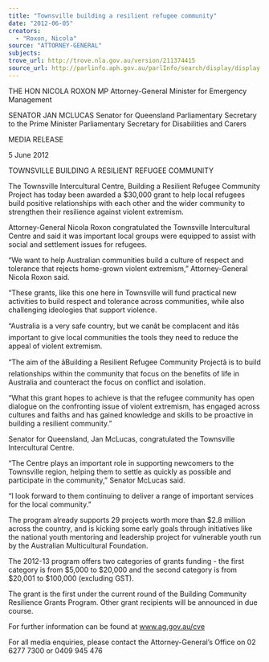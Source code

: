 ```yaml
---
title: "Townsville building a resilient refugee community"
date: "2012-06-05"
creators:
  - "Roxon, Nicola"
source: "ATTORNEY-GENERAL"
subjects:
trove_url: http://trove.nla.gov.au/version/211374415
source_url: http://parlinfo.aph.gov.au/parlInfo/search/display/display.w3p;query=Id%3A%22media/pressrel/1693229%22
---
```


 

 THE HON NICOLA ROXON MP  Attorney-General  Minister for Emergency Management   

 SENATOR JAN MCLUCAS  Senator for Queensland  Parliamentary Secretary to the Prime Minister  Parliamentary Secretary for Disabilities and Carers   

 

 MEDIA RELEASE 

 5 June 2012   

 TOWNSVILLE BUILDING A RESILIENT REFUGEE COMMUNITY   

 The Townsville Intercultural Centre, Building a Resilient Refugee Community Project  has today been awarded a $30,000 grant to help local refugees build positive  relationships with each other and the wider community to strengthen their resilience  against violent extremism.    

 Attorney-General Nicola Roxon congratulated the Townsville Intercultural Centre and  said it was important local groups were equipped to assist with social and settlement  issues for refugees.   

 “We want to help Australian communities build a culture of respect and tolerance that  rejects home-grown violent extremism,” Attorney-General Nicola Roxon said.   

 “These grants, like this one here in Townsville will fund practical new activities to  build respect and tolerance across communities, while also challenging ideologies  that support violence.   

 “Australia is a very safe country, but we canât be complacent and itâs important to  give local communities the tools they need to reduce the appeal of violent  extremism.   

 “The aim of the âBuilding a Resilient Refugee Community Projectâ is to build  relationships within the community that focus on the benefits of life in Australia and  counteract the focus on conflict and isolation.     

 “What this grant hopes to achieve is that the refugee community has open dialogue  on the confronting issue of violent extremism, has engaged across cultures and  faiths and has gained knowledge and skills to be proactive in building a resilient  community.”   

 Senator for Queensland, Jan McLucas, congratulated the Townsville Intercultural  Centre.    

 “The Centre plays an important role in supporting newcomers to the Townsville  region, helping them to settle as quickly as possible and participate in the  community,” Senator McLucas said.  

 

 “I look forward to them continuing to deliver a range of important services for the  local community.”    

 The program already supports 29 projects worth more than $2.8 million across the  country, and is kicking some early goals through initiatives like the national youth  mentoring and leadership project for vulnerable youth run by the Australian  Multicultural Foundation.   

 The 2012-13 program offers two categories of grants funding - the first category is  from $5,000 to $20,000 and the second category is from $20,001 to $100,000  (excluding GST).    

 The grant is the first under the current round of the Building Community Resilience  Grants Program.  Other grant recipients will be announced in due course. 

 

 For further information can be found at www.ag.gov.au/cve     

 For all media enquiries, please contact the Attorney-General’s Office on 02  6277 7300 or 0409 945 476   

